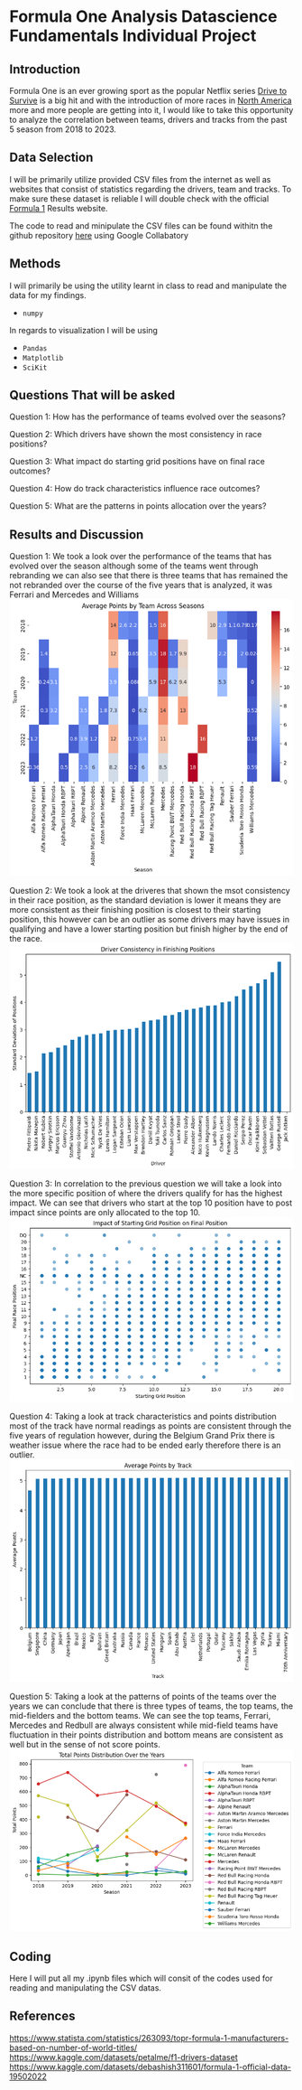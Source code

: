 # Formula One Analysis Datascience Fundamentals Individual Project
## Introduction
Formula One is an ever growing sport as the popular Netflix series [Drive to Survive](https://www.netflix.com/title/80204890) is a big hit and with the introduction of more races in [North America](https://www.redbull.com/us-en/f1-races-hosted-us-tracks) more and more people are getting into it, I would like to take this opportunity to analyze the correlation between teams, drivers and tracks from the past 5 season from 2018 to 2023. 
## Data Selection
I will be primarily utilize provided CSV files from the internet as well as websites that consist of statistics regarding the drivers, team and tracks. To make sure these dataset is reliable I will double check with the official [Formula 1](https://www.formula1.com/en/results.html/2024/races.html) Results website. 

The code to read and minipulate the CSV files can be found withitn the github repository [here]() using Google Collabatory

## Methods
I will primarily be using the utility learnt in class to read and manipulate the data for my findings.
* `numpy`
  
In regards to visualization I will be using
* `Pandas`
* `Matplotlib`
* `SciKit`
## Questions That will be asked
Question 1: How has the performance of teams evolved over the seasons? 

Question 2: Which drivers have shown the most consistency in race positions?

Question 3: What impact do starting grid positions have on final race outcomes?

Question 4: How do track characteristics influence race outcomes?

Question 5: What are the patterns in points allocation over the years?

## Results and Discussion
Question 1: We took a look over the performance of the teams that has evolved over the season although some of the teams went through rebranding we can also see that there is three teams that has remained the not rebranded over the course of the five years that is analyzed, it was Ferrari and Mercedes and Williams
![data screenshot](./graphs/question1.png)

Question 2: We took a look at the driveres that shown the msot consistency in their race position, as the standard deviation is lower it means they are more consistent as their finishing position is closest to their starting position, this however can be an outlier as some drivers may have issues in qualifying and have a lower starting position but finish higher by the end of the race.
![data screenshot](./graphs/question2.png)

Question 3: In correlation to the previous question we will take a look into the more specific position of where the drivers qualify for has the highest impact. We can see that drivers who start at the top 10 position have to post impact since points are only allocated to the top 10.
![data screenshot](./graphs/question3.png)

Question 4: Taking a look at track characteristics and points distribution most of the track have normal readings as points are consistent through the five years of regulation however, during the Belgium Grand Prix there is weather issue where the race had to be ended early therefore there is an outlier. 
![data screenshot](./graphs/question4.png)

Question 5: Taking a look at the patterns of points of the teams over the years we can conclude that there is three types of teams, the top teams, the mid-fielders and the bottom teams. We can see the top teams, Ferrari, Mercedes and Redbull are always consistent while mid-field teams have fluctuation in their points distribution and bottom means are consistent as well but in the sense of not score points.
![data screenshot](./graphs/question5.png)

## Coding
Here I will put all my .ipynb files which will consit of the codes used for reading and manipulating the CSV datas.
## References
https://www.statista.com/statistics/263093/topr-formula-1-manufacturers-based-on-number-of-world-titles/
https://www.kaggle.com/datasets/petalme/f1-drivers-dataset
https://www.kaggle.com/datasets/debashish311601/formula-1-official-data-19502022 

